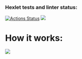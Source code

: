 ### Hexlet tests and linter status:

[![Actions Status](https://github.com/SspablosS/frontend-project-44/actions/workflows/hexlet-check.yml/badge.svg)](https://github.com/SspablosS/frontend-project-44/actions)
<a href="https://codeclimate.com/github/SspablosS/frontend-project-44/maintainability"><img src="https://api.codeclimate.com/v1/badges/6f3960fe747e0f5bf51d/maintainability" /></a>

<h1 align="left">How it works:</h1>
<a href="https://asciinema.org/a/ROpaVi0cWhoxG37uy0neNXzdN" target="_blank"><img src="https://asciinema.org/a/ROpaVi0cWhoxG37uy0neNXzdN.svg" /></a>
